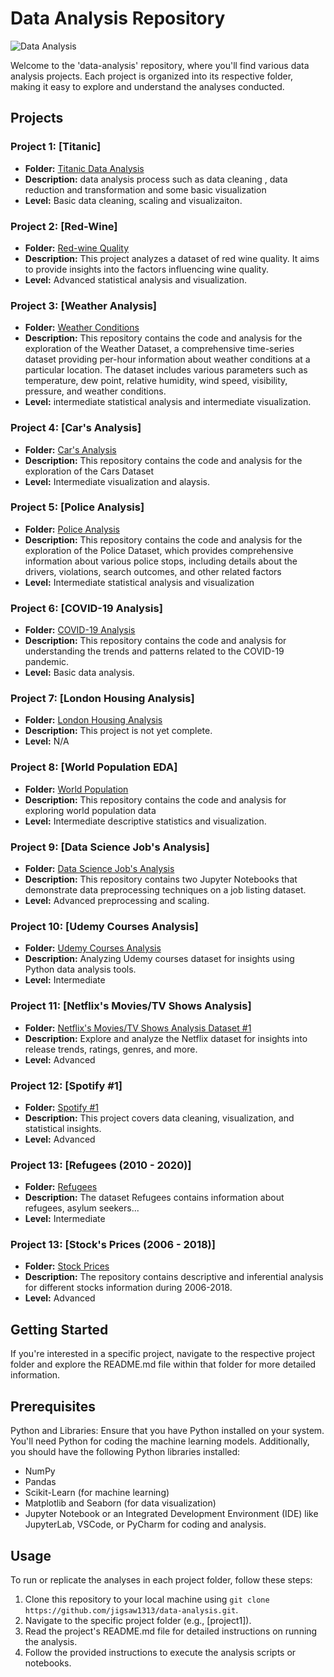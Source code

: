 # Data Analysis Repository
![Data Analysis](https://www.simplilearn.com/ice9/free_resources_article_thumb/Business_Analytics_vs_Data_Analytics.jpg)

Welcome to the 'data-analysis' repository, where you'll find various data analysis projects. Each project is organized into its respective folder, making it easy to explore and understand the analyses conducted.

## Projects

### Project 1: [Titanic]
- **Folder:** [Titanic Data Analysis ](https://github.com/jigsaw1313/data-analysis/tree/master/titanic)
- **Description:** data analysis process such as data cleaning , data reduction and transformation and some basic visualization
- **Level:** Basic data cleaning, scaling and visualizaiton.

### Project 2: [Red-Wine]
- **Folder:** [Red-wine Quality](https://github.com/jigsaw1313/data-analysis/tree/master/wine%20quality)  
- **Description:** This project analyzes a dataset of red wine quality. It aims to provide insights into the factors influencing wine quality. 
- **Level:** Advanced statistical analysis and visualization.

### Project 3: [Weather Analysis]
- **Folder:** [Weather Conditions](https://github.com/jigsaw1313/data-analysis/tree/master/weather%20dataset)  
- **Description:** This repository contains the code and analysis for the exploration of the Weather Dataset, a comprehensive time-series dataset providing per-hour information about weather conditions at a particular location. The dataset includes various parameters such as temperature, dew point, relative humidity, wind speed, visibility, pressure, and weather conditions.
- **Level:** intermediate statistical analysis and intermediate visualization.

### Project 4: [Car's Analysis]
- **Folder:** [Car's Analysis](https://github.com/jigsaw1313/data-analysis/tree/master/4-%20Cars)  
- **Description:** This repository contains the code and analysis for the exploration of the Cars Dataset
- **Level:** Intermediate visualization and alaysis.

### Project 5: [Police Analysis]
- **Folder:** [Police Analysis](https://github.com/jigsaw1313/data-analysis/tree/master/police%20dataset)  
- **Description:** This repository contains the code and analysis for the exploration of the Police Dataset, which provides comprehensive information about various police stops, including details about the drivers, violations, search outcomes, and other related factors
- **Level:** Intermediate statistical analysis and visualization

### Project 6: [COVID-19 Analysis]
- **Folder:** [COVID-19 Analysis](https://github.com/jigsaw1313/data-analysis/tree/master/covid-19%20(small%20%26%20easy%20dataset))  
- **Description:** This repository contains the code and analysis for understanding the trends and patterns related to the COVID-19 pandemic.
- **Level:** Basic data analysis.

### Project 7: [London Housing Analysis]
- **Folder:** [London Housing Analysis](https://github.com/jigsaw1313/data-analysis/tree/master/7-%20London%20Housing%20Analysis%20%5BEasy%5D)  
- **Description:** This project is not yet complete.
- **Level:** N/A

### Project 8: [World Population EDA]
- **Folder:** [World Population](https://github.com/jigsaw1313/data-analysis/tree/master/world%20population%20%5BExploratory%20Data%20Analysis%5D)  
- **Description:** This repository contains the code and analysis for exploring world population data
- **Level:** Intermediate descriptive statistics and visualization.

### Project 9: [Data Science Job's Analysis]
- **Folder:** [Data Science Job's Analysis](https://github.com/jigsaw1313/data-analysis/tree/master/Data%20Science%20Jobs)  
- **Description:** This repository contains two Jupyter Notebooks that demonstrate data preprocessing techniques on a job listing dataset.
- **Level:** Advanced preprocessing and scaling.

### Project 10: [Udemy Courses Analysis]
- **Folder:** [Udemy Courses Analysis](https://github.com/jigsaw1313/data-analysis/tree/master/10-%20Udemy%20Courses)  
- **Description:** Analyzing Udemy courses dataset for insights using Python data analysis tools.
- **Level:** Intermediate 

### Project 11: [Netflix's Movies/TV Shows Analysis]
- **Folder:** [Netflix's Movies/TV Shows Analysis Dataset #1](https://github.com/jigsaw1313/data-analysis/tree/master/11-%20Netflix%20%231)  
- **Description:** Explore and analyze the Netflix dataset for insights into release trends, ratings, genres, and more.
- **Level:**  Advanced

### Project 12: [Spotify #1]
- **Folder:** [Spotify #1](https://github.com/jigsaw1313/data-analysis/tree/master/12-%20Spotify%20%231)  
- **Description:** This project covers data cleaning, visualization, and statistical insights.
- **Level:**  Advanced

### Project 13: [Refugees (2010 - 2020)]
- **Folder:** [Refugees](https://github.com/jigsaw1313/Data-Analysis/tree/master/13-%20Refugees%20Dataset)  
- **Description:** The dataset Refugees contains information about refugees, asylum seekers...
- **Level:**  Intermediate

### Project 13: [Stock's Prices (2006 - 2018)]
- **Folder:** [Stock Prices](https://github.com/jigsaw1313/Data-Analysis/tree/master/Stocks)  
- **Description:** The repository contains descriptive and inferential analysis for different stocks information during 2006-2018.
- **Level:**  Advanced


## Getting Started

If you're interested in a specific project, navigate to the respective project folder and explore the README.md file within that folder for more detailed information.

## Prerequisites

Python and Libraries: Ensure that you have Python installed on your system. You'll need Python for coding the machine learning models. Additionally, you should have the following Python libraries installed:

* NumPy
* Pandas
* Scikit-Learn (for machine learning)
* Matplotlib and Seaborn (for data visualization)
* Jupyter Notebook or an Integrated Development Environment (IDE) like JupyterLab, VSCode, or PyCharm for coding and analysis.

## Usage

To run or replicate the analyses in each project folder, follow these steps:

1. Clone this repository to your local machine using `git clone https://github.com/jigsaw1313/data-analysis.git`.
2. Navigate to the specific project folder (e.g., [project1]).
3. Read the project's README.md file for detailed instructions on running the analysis.
4. Follow the provided instructions to execute the analysis scripts or notebooks.



